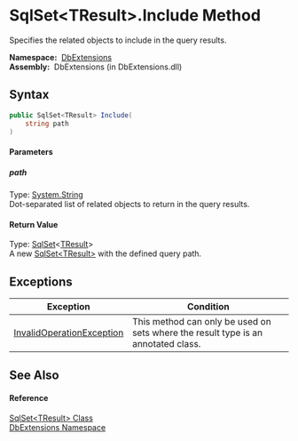 SqlSet&lt;TResult>.Include Method
=================================
Specifies the related objects to include in the query results.

  **Namespace:**  [DbExtensions][1]  
  **Assembly:**  DbExtensions (in DbExtensions.dll)

Syntax
------

```csharp
public SqlSet<TResult> Include(
	string path
)
```

#### Parameters

##### *path*
Type: [System.String][2]  
Dot-separated list of related objects to return in the query results.

#### Return Value
Type: [SqlSet][3]&lt;[TResult][3]>  
A new [SqlSet&lt;TResult>][3] with the defined query path.

Exceptions
----------

Exception                      | Condition                                                                         
------------------------------ | --------------------------------------------------------------------------------- 
[InvalidOperationException][4] | This method can only be used on sets where the result type is an annotated class. 


See Also
--------

#### Reference
[SqlSet&lt;TResult> Class][3]  
[DbExtensions Namespace][1]  

[1]: ../README.md
[2]: http://msdn.microsoft.com/en-us/library/s1wwdcbf
[3]: README.md
[4]: http://msdn.microsoft.com/en-us/library/2asft85a